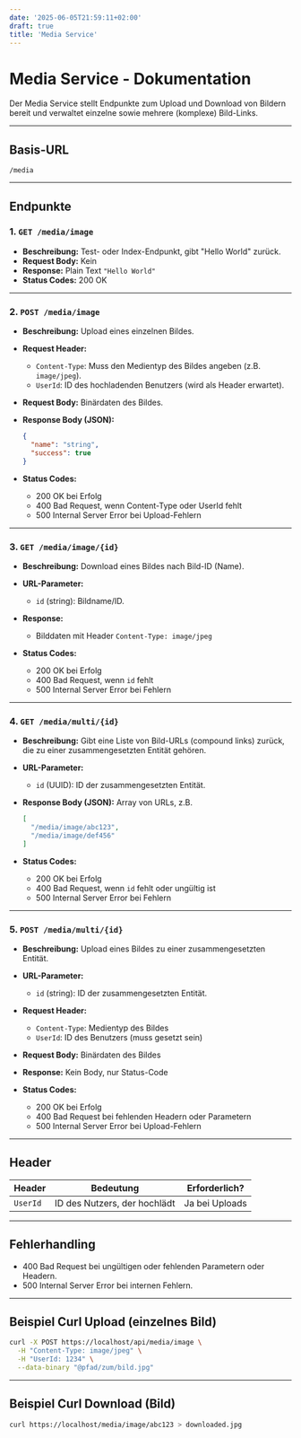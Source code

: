 ```yaml
---
date: '2025-06-05T21:59:11+02:00'
draft: true
title: 'Media Service'
---
```


# Media Service - Dokumentation

Der Media Service stellt Endpunkte zum Upload und Download von Bildern bereit und verwaltet einzelne sowie mehrere (komplexe) Bild-Links.

---

## Basis-URL

`/media`

---

## Endpunkte

### 1. `GET /media/image`

* **Beschreibung:** Test- oder Index-Endpunkt, gibt "Hello World" zurück.
* **Request Body:** Kein
* **Response:** Plain Text `"Hello World"`
* **Status Codes:** 200 OK

---

### 2. `POST /media/image`

* **Beschreibung:** Upload eines einzelnen Bildes.
* **Request Header:**

    * `Content-Type`: Muss den Medientyp des Bildes angeben (z.B. `image/jpeg`).
    * `UserId`: ID des hochladenden Benutzers (wird als Header erwartet).
* **Request Body:** Binärdaten des Bildes.
* **Response Body (JSON):**

  ```json
  {
    "name": "string",
    "success": true
  }
  ```
* **Status Codes:**

    * 200 OK bei Erfolg
    * 400 Bad Request, wenn Content-Type oder UserId fehlt
    * 500 Internal Server Error bei Upload-Fehlern

---

### 3. `GET /media/image/{id}`

* **Beschreibung:** Download eines Bildes nach Bild-ID (Name).
* **URL-Parameter:**

    * `id` (string): Bildname/ID.
* **Response:**

    * Bilddaten mit Header `Content-Type: image/jpeg`
* **Status Codes:**

    * 200 OK bei Erfolg
    * 400 Bad Request, wenn `id` fehlt
    * 500 Internal Server Error bei Fehlern

---

### 4. `GET /media/multi/{id}`

* **Beschreibung:** Gibt eine Liste von Bild-URLs (compound links) zurück, die zu einer zusammengesetzten Entität gehören.
* **URL-Parameter:**

    * `id` (UUID): ID der zusammengesetzten Entität.
* **Response Body (JSON):** Array von URLs, z.B.

  ```json
  [
    "/media/image/abc123",
    "/media/image/def456"
  ]
  ```
* **Status Codes:**

    * 200 OK bei Erfolg
    * 400 Bad Request, wenn `id` fehlt oder ungültig ist
    * 500 Internal Server Error bei Fehlern

---

### 5. `POST /media/multi/{id}`

* **Beschreibung:** Upload eines Bildes zu einer zusammengesetzten Entität.
* **URL-Parameter:**

    * `id` (string): ID der zusammengesetzten Entität.
* **Request Header:**

    * `Content-Type`: Medientyp des Bildes
    * `UserId`: ID des Benutzers (muss gesetzt sein)
* **Request Body:** Binärdaten des Bildes
* **Response:** Kein Body, nur Status-Code
* **Status Codes:**

    * 200 OK bei Erfolg
    * 400 Bad Request bei fehlenden Headern oder Parametern
    * 500 Internal Server Error bei Upload-Fehlern

---

## Header

| Header   | Bedeutung                    | Erforderlich?  |
| -------- | ---------------------------- | -------------- |
| `UserId` | ID des Nutzers, der hochlädt | Ja bei Uploads |

---

## Fehlerhandling

* 400 Bad Request bei ungültigen oder fehlenden Parametern oder Headern.
* 500 Internal Server Error bei internen Fehlern.

---

## Beispiel Curl Upload (einzelnes Bild)

```bash
curl -X POST https://localhost/api/media/image \
  -H "Content-Type: image/jpeg" \
  -H "UserId: 1234" \
  --data-binary "@pfad/zum/bild.jpg"
```

---

## Beispiel Curl Download (Bild)

```bash
curl https://localhost/media/image/abc123 > downloaded.jpg
```